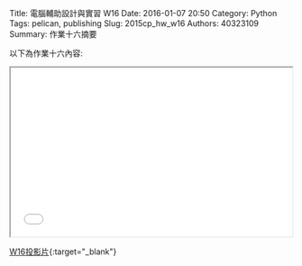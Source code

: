 Title: 電腦輔助設計與實習  W16
Date: 2016-01-07 20:50
Category: Python
Tags: pelican, publishing
Slug: 2015cp_hw_w16
Authors: 40323109
Summary: 作業十六摘要

以下為作業十六內容:
  
<iframe src="40323109_cp_w16_p.html" width="500" height="300"></iframe>

[W16投影片](40323109_cp_w16_p.html){:target="_blank"}
